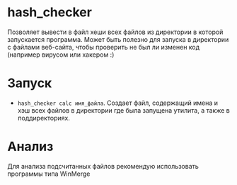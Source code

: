 # hash_checker
Позволяет вывести в файл хеши всех файлов из директории в которой запускается программа. 
Может быть полезно для запуска в директории с файлами веб-сайта, чтобы проверить не был ли изменен код (например вирусом или хакером :) 


# Запуск
- `hash_checker calc имя_файла`. Создает файл, содержащий имена и хэш всех файлов в директории где была запущена утилита, а также в поддиректориях.

# Анализ
Для анализа подсчитанных файлов рекомендую использовать программы типа WinMerge


